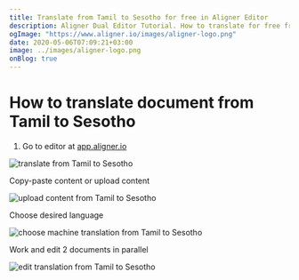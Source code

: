 ```yaml
---
title: Translate from Tamil to Sesotho for free in Aligner Editor
description: Aligner Dual Editor Tutorial. How to translate for free from Tamil to Sesotho. Aligner is multilingual document management platform. 
ogImage: "https://www.aligner.io/images/aligner-logo.png"
date: 2020-05-06T07:09:21+03:00
image: ../images/aligner-logo.png
onBlog: true
---
```


# How to translate document from Tamil to Sesotho

1. Go to editor at [app.aligner.io](https://app.aligner.io "Aligner App web page")

![translate from Tamil to Sesotho](../aligner-blank-editor.png "translate from Tamil to Sesotho")

Copy-paste content or upload content

![upload content from Tamil to Sesotho](../aligner-uploaded-document.png "upload content from Tamil to Sesotho")

Choose desired language

![choose machine translation from Tamil to Sesotho](../aligner-language-dropdown.png "choose machine translation from Tamil to Sesotho")

Work and edit 2 documents in parallel

![edit translation from Tamil to Sesotho](../aligner-double-sitded-editor.png "edit translation from Tamil to Sesotho")

